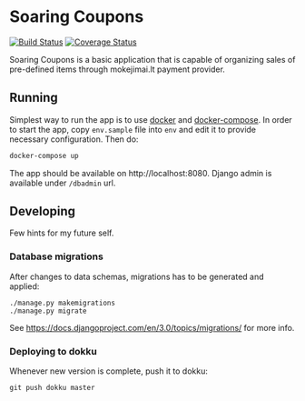 # Soaring Coupons

[![Build Status](https://circleci.com/gh/kedder/soaring-coupons.svg?style=svg)](https://app.circleci.com/pipelines/github/kedder/soaring-coupons/)
[![Coverage Status](https://coveralls.io/repos/kedder/soaring-coupons/badge.png)](https://coveralls.io/r/kedder/soaring-coupons)

Soaring Coupons is a basic application that is capable of organizing sales of
pre-defined items through mokejimai.lt payment provider.

## Running

Simplest way to run the app is to use [docker](https://www.docker.com/) and
[docker-compose](https://docs.docker.com/compose/). In order to start the app,
copy `env.sample` file into `env` and edit it to provide necessary
configuration. Then do:

```sh
docker-compose up
```

The app should be available on http://localhost:8080. Django admin is available
under `/dbadmin` url.


## Developing

Few hints for my future self.

### Database migrations

After changes to data schemas, migrations has to be generated and applied:

```
./manage.py makemigrations
./manage.py migrate
```

See https://docs.djangoproject.com/en/3.0/topics/migrations/ for more info.

### Deploying to dokku

Whenever new version is complete, push it to dokku:

```
git push dokku master
```
